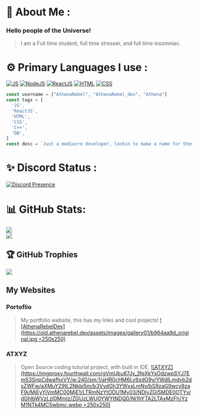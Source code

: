 # 💫 About Me :
### Hello people of the Universe! 
> I am a Full time student, full time stresser, and full time insomniac.

# ⚙️ Primary Languages I use :
[![JS](https://img.shields.io/badge/JavaScript-F7DF1E?style=for-the-badge&logo=javascript&logoColor=black)](https://developer.mozilla.org/en-US/docs/Web/JavaScript/About_JavaScript)
[![NodeJS](https://img.shields.io/badge/Node.js-43853D?style=for-the-badge&logo=node.js&logoColor=white)](https://nodejs.org/en/about/)
[![ReactJS](https://img.shields.io/badge/React-20232A?style=for-the-badge&logo=react&logoColor=61DAFB)](https://reactjs.org)
[![HTML](https://img.shields.io/badge/HTML5-E34F26?style=for-the-badge&logo=html5&logoColor=white)](https://developer.mozilla.org/en-US/docs/Learn/Getting_started_with_the_web/HTML_basics)
[![CSS](https://img.shields.io/badge/CSS-239120?&style=for-the-badge&logo=css3&logoColor=white)](https://developer.mozilla.org/en-US/docs/Web/CSS)

```JavaScript
const username = ["AthenaRebel", "AthenaRebel_dev", "Athena"]
const tags = [
  'JS',
  'ReactJS',
  'HTML',
  'CSS',
  'C++',
  'DB',
]
const desc = `Just a mediocre developer, lookin to make a name for themself!`
```
# ✨ Discord Status :
[![Discord Presence](https://lanyard.cnrad.dev/api/677621755703197696)](https://discord.com/users/677621755703197696)

# 📊 GitHub Stats:
![](https://github-readme-streak-stats.herokuapp.com/?user=AthenaRebel01&theme=dark&hide_border=false)<br/>
![](https://github-readme-stats.vercel.app/api/top-langs/?username=AthenaRebel01&theme=dark&hide_border=false&include_all_commits=true&count_private=true&layout=compact)

## 🏆 GitHub Trophies
![](https://github-profile-trophy.vercel.app/?username=AthenaRebel01&theme=discord&no-frame=false&no-bg=false&margin-w=4)

## My Websites
### Portoflio
> My portfolio website, this has my links and cool projects!
> [![AthenaRebelDev](https://old.athenarebel.dev/assets/images/gallery01/b964aa9d_original.jpg =250x250)](https://athenarebel.dev/ )
### ATXYZ
> Open Source coding tutorial project, with built in IDE.
> [![ATXYZ](https://imgproxy.fourthwall.com/gVmUbu67Jv_3feXkYsOdzwpSYJ7EmS3SnpCdwafhxVY/w:240/sm:1/aHR0cHM6Ly9zdG9y/YWdlLmdvb2dsZWFw/aXMuY29tL2Nkbi5m/b3VydGh3YWxsLmNv/bS9zaG9wcy9zaF9j/MjEyYjVmMC00MjE1/LTRmNzYtODU1My03/NDIyZGI5MDE0OTYv/dGhlbWVzLzI0MmIz/ZGUzLWU0YWYtNDQ0/Ni1hYTA2LTAxMzFh/YzM1NTk4MC5wbmc.webp =250x250)](https://atxyz.click/)


